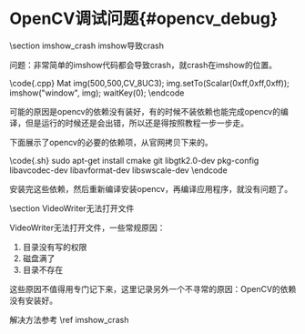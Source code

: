 OpenCV调试问题{#opencv_debug}
==========================

\section imshow_crash imshow导致crash

问题：非常简单的imshow代码都会导致crash，就crash在imshow的位置。

\code{.cpp}
Mat img(500,500,CV_8UC3);
img.setTo(Scalar(0xff,0xff,0xff));
imshow("window", img);
waitKey(0);
\endcode

可能的原因是opencv的依赖没有装好，有的时候不装依赖也能完成opencv的编译，但是运行的时候还是会出错，所以还是得按照教程一步一步走。

下面展示了opencv的必要的依赖项，从官网拷贝下来的。

\code{.sh}
sudo apt-get install cmake git libgtk2.0-dev pkg-config libavcodec-dev libavformat-dev libswscale-dev
\endcode

安装完这些依赖，然后重新编译安装opencv，再编译应用程序，就没有问题了。


\section VideoWriter无法打开文件

VideoWriter无法打开文件，一些常规原因：

1. 目录没有写的权限
2. 磁盘满了
3. 目录不存在

这些原因不值得用专门记下来，这里记录另外一个不寻常的原因：OpenCV的依赖没有安装好。

解决方法参考 \ref imshow_crash